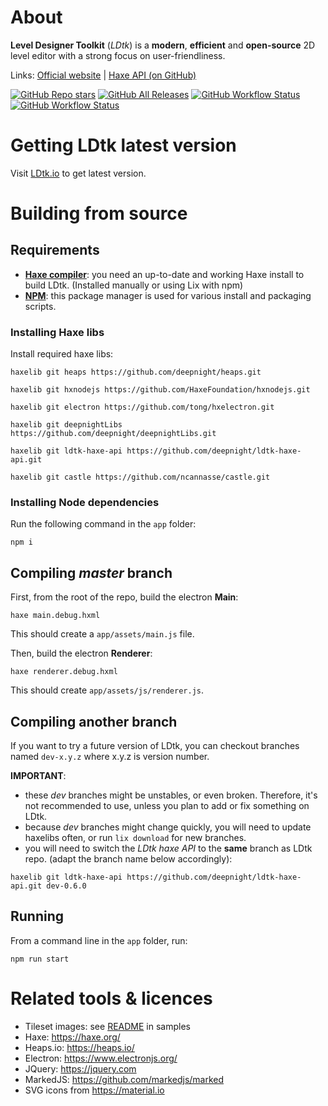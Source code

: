 # About

**Level Designer Toolkit** (*LDtk*) is a **modern**, **efficient** and **open-source** 2D level editor with a strong focus on user-friendliness.

Links: [Official website](https://ldtk.io/) | [Haxe API (on GitHub)](https://github.com/deepnight/ldtk-haxe-api)

[![GitHub Repo stars](https://img.shields.io/github/stars/deepnight/ldtk?color=%23dca&label=%E2%AD%90)](https://github.com/deepnight/ldtk)
[![GitHub All Releases](https://img.shields.io/github/downloads/deepnight/ldtk/total?color=%2389b&label=Downloads)](https://github.com/deepnight/ldtk/releases/latest)
[![GitHub Workflow Status](https://img.shields.io/github/workflow/status/deepnight/ldtk/test-windows?label=LDtk%20build)](https://github.com/deepnight/ldtk/actions/workflows/test-windows.yml)
[![GitHub Workflow Status](https://img.shields.io/github/workflow/status/deepnight/ldtk-haxe-api/Unit%20tests?label=API%20unit%20tests)](https://github.com/deepnight/ldtk-haxe-api/actions/workflows/unitTests.yml)

# Getting LDtk latest version

Visit [LDtk.io](https://ldtk.io) to get latest version.

# Building from source

## Requirements

 - **[Haxe compiler](https://haxe.org)**: you need an up-to-date and working Haxe install to build LDtk. (Installed manually or using Lix with npm)
 - **[NPM](https://www.npmjs.com/)**: this package manager is used for various install and packaging scripts.

### Installing Haxe libs

Install required haxe libs:
```
haxelib git heaps https://github.com/deepnight/heaps.git

haxelib git hxnodejs https://github.com/HaxeFoundation/hxnodejs.git

haxelib git electron https://github.com/tong/hxelectron.git

haxelib git deepnightLibs https://github.com/deepnight/deepnightLibs.git

haxelib git ldtk-haxe-api https://github.com/deepnight/ldtk-haxe-api.git

haxelib git castle https://github.com/ncannasse/castle.git
```

### Installing Node dependencies

Run the following command in the `app` folder:
```
npm i
```

## Compiling *master* branch

First, from the root of the repo, build the electron **Main**:

```
haxe main.debug.hxml
```

This should create a `app/assets/main.js` file.

Then, build the electron **Renderer**:

```
haxe renderer.debug.hxml
```

This should create `app/assets/js/renderer.js`.

## Compiling another branch

If you want to try a future version of LDtk, you can checkout branches named `dev-x.y.z` where x.y.z is version number.

**IMPORTANT**:
 - these *dev* branches might be unstables, or even broken. Therefore, it's not recommended to use, unless you plan to add or fix something on LDtk.
 - because *dev* branches might change quickly, you will need to update haxelibs often, or run `lix download` for new branches.
 - you will need to switch the *LDtk haxe API* to the **same** branch as LDtk repo. (adapt the branch name below accordingly):

```
haxelib git ldtk-haxe-api https://github.com/deepnight/ldtk-haxe-api.git dev-0.6.0
```

## Running

From a command line in the `app` folder, run:

```
npm run start
```

# Related tools & licences

 - Tileset images: see [README](app/samples/README.md) in samples
 - Haxe: https://haxe.org/
 - Heaps.io: https://heaps.io/
 - Electron: https://www.electronjs.org/
 - JQuery: https://jquery.com
 - MarkedJS: https://github.com/markedjs/marked
 - SVG icons from https://material.io